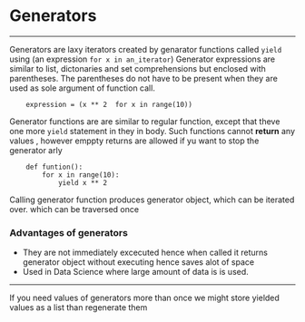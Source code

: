 #		Generators
***
Generators are  laxy iterators created by genarator functions called `yield` using (an expression `for x in an_iterator`)
Generator expressions are similar to list, dictonaries and set comprehensions but enclosed with parentheses. The parentheses do not have to be present when they are used as sole argument of function call.
```
	expression = (x ** 2  for x in range(10))
```
Generator functions are are similar to regular function, except that theve one more `yield` statement in they in body. Such functions cannot **return** any values , however emppty returns are allowed if yu want to stop the generator arly
```
	def funtion():
		for x in range(10):
			yield x ** 2
```
Calling generator function produces generator object, which can be iterated over. which can be traversed once
### Advantages of generators
-	They are not immediately excecuted hence when called it returns generator object without executing hence saves alot of space
-	Used in Data Science where large amount of data is is used.
***
If you need values of generators more than once we might store yielded values as a list than regenerate them 

